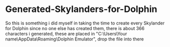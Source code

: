 # Generated-Skylanders-for-Dolphin
So this is something i did myself in taking the time to create every Skylander for Dolphin since no one else has created them, there is about 366 characters i generated, these are placed in "C:\Users\Your name\AppData\Roaming\Dolphin Emulator", drop the file into there

